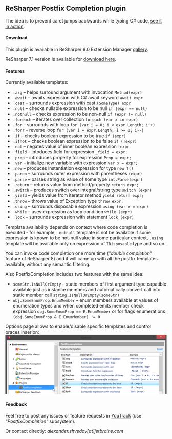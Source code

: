 ReSharper Postfix Completion plugin
-----------------------------------

The idea is to prevent caret jumps backwards while typing C# code, [see it in action](http://screencast.com/t/zqMDGTMDqhp).

#### Download

This plugin is available in ReSharper 8.0 Extension Manager [gallery](http://resharper-plugins.jetbrains.com/packages/ReSharper.Postfix/).

ReSharper 7.1 version is available for [download here](https://dl.dropboxusercontent.com/u/2209105/PostfixCompletion/bin.R7/PostfixCompletion.dll).

#### Features

Currently available templates:

* `.arg` – helps surround argument with invocation `Method(expr)`
* `.await` – awaits expression with C# await keyword `await expr`
* `.cast` – surrounds expression with cast `(SomeType) expr`
* `.null` – checks nullable expression to be null `if (expr == null)`
* `.notnull` – checks expression to be non-null `if (expr != null)`
* `.foreach` – iterates over collection `foreach (var x in expr)`
* `.for` – surrounds with loop `for (var i = 0; i < expr.Length; i++)`
* `.forr` – reverse loop `for (var i = expr.Length; i >= 0; i--)`
* `.if` – checks boolean expression to be true `if (expr)`
* `.ifnot` – checks boolean expression to be false `if (!expr)`
* `.not` – negates value of inner boolean expression `!expr`
* `.field` – intoduces field for expression `_field = expr;`
* `.prop` – introduces property for expression `Prop = expr;`
* `.var` – initialize new variable with expression `var x = expr;`
* `.new` – produces instantiation expression for type `new T()`
* `.paren` – surrounds outer expression with parentheses `(expr)`
* `.parse` – parses string as value of some type `int.Parse(expr)`
* `.return` – returns value from method/property `return expr;`
* `.switch` – produces switch over integral/string type `switch (expr)`
* `.yield` – yields value from iterator method `yield return expr;`
* `.throw` – throws value of Exception type `throw expr;`
* `.using` – surrounds disposable expression `using (var x = expr)`
* `.while` – uses expression as loop condition `while (expr)`
* `.lock` – surrounds expression with statement `lock (expr)`

Template availability depends on context where code completion is executed - for example, `.notnull` template
is not be available if some expression is known to be not-null value in some particular context,
`.using` template will be available only on expression of `IDisposable` type and so on.

You can invoke code completion one more time (*"double completion"* feature of ReSharper 8) and
it will came up with all the postfix templates available, without any semantic filtering.

Also PostfixCompletion includes two features with the same idea:

* `someStr.IsNullOrEmpty` – static members of first argument type capatible available just as instance members
and automatically convert call into static member call `string.IsNullOrEmpty(someStr)`
* `obj.SomeEnumProp.EnumMember` – enum members available at values of enumeration types and when completed
emits member check expression `obj.SomeEnumProp == E.EnumMember` or for flags enumerations `(obj.SomeEnumProp & E.EnumMember) != 0`

Options page allows to enable/disable specific templates and control braces inserion:
![options](/Content/options.png)

#### Feedback

Feel free to post any issues or feature requests in [YouTrack](http://youtrack.jetbrains.com/issues/RSPL) (use *"PostfixCompletion"* subsystem).

Or contact directly: *alexander.shvedov[at]jetbrains.com*